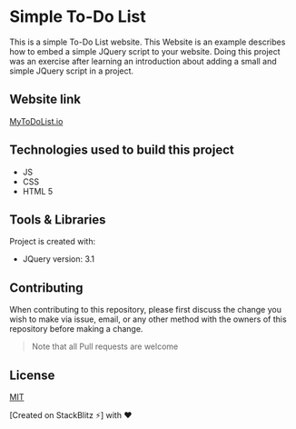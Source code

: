 # Simple To-Do List

This is a simple To-Do List website. This Website is an example describes how to embed a simple JQuery script to your website. Doing this project was an exercise after learning an introduction about adding a small and simple JQuery script in a project. 

## Website link

[MyToDoList.io](https://raniamhelmy.github.io/jquerytodolist/)

## Technologies used to build this project

<ul>
  <li>JS</li>
  <li>CSS</li>
  <li>HTML 5</li>
 </ul>
 
 ## Tools & Libraries  

Project is created with:

* JQuery version: 3.1

## Contributing

When contributing to this repository, please first discuss the change you wish to make via issue, email, or any other method with the owners of this repository before making a change.

>Note that all Pull requests are welcome

## License

[MIT](https://choosealicense.com/licenses/mit/)


[Created on StackBlitz ⚡️] with :heart:
